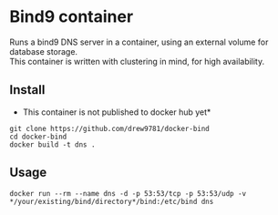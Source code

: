 # Bind9 container
Runs a bind9 DNS server in a container, using an external volume for database storage.  
This container is written with clustering in mind, for high availability. 

## Install
* This container is not published to docker hub yet*

```
git clone https://github.com/drew9781/docker-bind
cd docker-bind
docker build -t dns .
```

## Usage

```
docker run --rm --name dns -d -p 53:53/tcp -p 53:53/udp -v */your/existing/bind/directory*/bind:/etc/bind dns
```